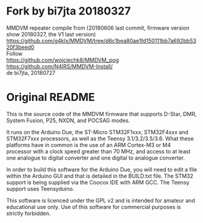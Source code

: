 # Fork by bi7jta 20180327  

MMDVM repeater compile from (20180606 last commit, firmware version show 20180327, the V1 last version)   
https://github.com/g4klx/MMDVM/tree/d6c1bea80ae1fd150111bb7a692bb5320f3beed0  
Follow   
https://github.com/wojciechk8/MMDVM_pog  
https://github.com/N4IRS/MMDVM-Install/  
de bi7jta, 20180727  

# Original README
This is the source code of the MMDVM firmware that supports D-Star, DMR, System Fusion, P25, NXDN, and POCSAG modes.

It runs on the Arduino Due, the ST-Micro STM32F1xxx, STM32F4xxx and STM32F7xxx processors, as well as the Teensy 3.1/3.2/3.5/3.6. What these platforms have in common is the use of an ARM Cortex-M3 or M4 processor with a clock speed greater than 70 MHz, and access to at least one analogue to digital converter and one digital to analogue converter.

In order to build this software for the Arduino Due, you will need to edit a file within the Arduino GUI and that is detailed in the BUILD.txt file. The STM32 support is being supplied via the Coocox IDE with ARM GCC. The Teensy support uses Teensyduino.

This software is licenced under the GPL v2 and is intended for amateur and educational use only. Use of this software for commercial purposes is strictly forbidden.

